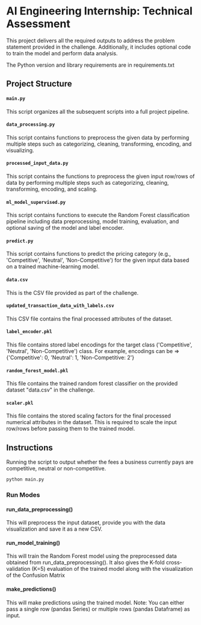 # AI Engineering Internship: Technical Assessment

This project delivers all the required outputs to address the problem statement provided in the challenge. Additionally, it includes optional code to train the model and perform data analysis.

The Python version and library requirements are in requirements.txt

## Project Structure

#### `main.py`

This script organizes all the subsequent scripts into a full project pipeline.

#### `data_processing.py`

This script contains functions to preprocess the given data by performing multiple steps such as categorizing, cleaning, transforming,
encoding, and visualizing.

#### `processed_input_data.py`

This script contains the functions to preprocess the given input row/rows of data by performing multiple steps such as categorizing, cleaning, transforming,
encoding, and scaling.

#### `ml_model_supervised.py`

This script contains functions to execute the Random Forest classification pipeline including data preprocessing,
model training, evaluation, and optional saving of the model and label encoder.

#### `predict.py`

This script contains functions to predict the pricing category (e.g., 'Competitive', 'Neutral', 'Non-Competitive')
for the given input data based on a trained machine-learning model.

#### `data.csv`

This is the CSV file provided as part of the challenge.

#### `updated_transaction_data_with_labels.csv`

This CSV file contains the final processed attributes of the dataset.

#### `label_encoder.pkl`

This file contains stored label encodings for the target class ('Competitive', 'Neutral', 'Non-Competitive') class.
For example, encodings can be => {'Competitive': 0, 'Neutral': 1, 'Non-Competitive: 2'}

#### `random_forest_model.pkl`

This file contains the trained random forest classifier on the provided dataset "data.csv" in the challenge.

#### `scaler.pkl`

This file contains the stored scaling factors for the final processed numerical attributes in the dataset. This is required to scale the input row/rows before passing them to the trained model.

## Instructions

Running the script to output whether the fees a business currently pays are competitive, neutral or non-competitive.

```bash
python main.py
```

### Run Modes

#### run_data_preprocessing()

This will preprocess the input dataset, provide you with the data visualization and save it as a new CSV.

#### run_model_training()

This will train the Random Forest model using the preprocessed data obtained from run_data_preprocessing().
It also gives the K-fold cross-validation (K=5) evaluation of the trained model along with the visualization of the Confusion Matrix

#### make_predictions()

This will make predictions using the trained model.
Note: You can either pass a single row (pandas Series) or multiple rows (pandas Dataframe) as input.
